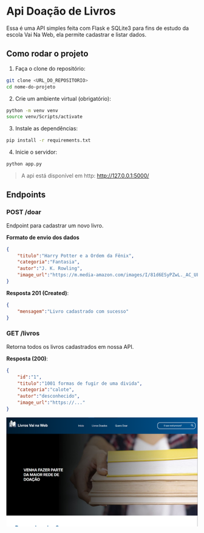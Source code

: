 # Api Doação de Livros

Essa é uma API simples feita com Flask e SQLite3 para fins de estudo da escola Vai Na Web, ela permite cadastrar e listar dados.

## Como rodar o projeto

1. Faça o clone do repositório: 
```bash
git clone <URL_DO_REPOSITORIO>
cd nome-do-projeto
```

2. Crie um ambiente virtual (obrigatório):
```bash
python -m venv venv
source venv/Scripts/activate
```

3. Instale as dependências:
```bash
pip install -r requirements.txt
```

4. Inicie o servidor:
```bash
python app.py
```

> A api está disponível em http: http://127.0.0.1:5000/

## Endpoints

### POST /doar

Endpoint para cadastrar um novo livro.

**Formato de envio dos dados**
```json
{
    "titulo":"Harry Potter e a Ordem da Fênix",
    "categoria":"Fantasia",
    "autor":"J. K. Rowling",
    "image_url":"https://m.media-amazon.com/images/I/81d6ESyPZwL._AC_UF1000,1000_QL80_.jpg"
}
```

**Resposta 201 (Created)**:
```json
{
    "mensagem":"Livro cadastrado com sucesso"
}
```


### GET /livros

Retorna todos os livros cadastrados em nossa API.

**Resposta (200)**:
```json
{
    "id":"1",
    "titulo":"1001 formas de fugir de uma divida",
    "categoria":"calote",
    "autor":"desconhecido",
    "image_url":"https://..."
}
```

![Imagem do página de doação de livros.](image.png)
